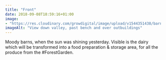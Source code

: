 ```yaml
---
title: "Front"
date: 2018-09-08T18:59:16+01:00
image: 
- "https://res.cloudinary.com/growdigital/image/upload/v1544351438/barns-30666693438.jpg"
imageAlt: "View down valley, past bench and over outbuildings"
---
```


Moody barns, when the sun was shining yesterday. Visible is the dairy which will be transformed into a food preparation & storage area, for all the produce from the #ForestGarden.
